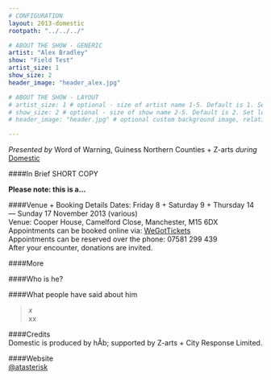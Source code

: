 ```yaml
---
# CONFIGURATION
layout: 2013-domestic
rootpath: "../../../"

# ABOUT THE SHOW - GENERIC
artist: "Alex Bradley"
show: "Field Test"
artist_size: 1
show_size: 2
header_image: "header_alex.jpg"

# ABOUT THE SHOW - LAYOUT
# artist_size: 1 # optional - size of artist name 1-5. Default is 1. Set longer names to lower values
# show_size: 2 # optional - size of show name 2-5. Default is 2. Set longer names to lower values
# header_image: "header.jpg" # optional custom background image, relative to current page

---
```

*Presented by* Word of Warning, Guiness Northern Counties + Z-arts *during* [Domestic](/current/2013-domestic/index.html)        

####In Brief
SHORT COPY
            
**Please note: this is a...**
         
####Venue + Booking Details
Dates: Friday 8 + Saturday 9 + Thursday 14 — Sunday 17 November 2013 (various)        
Venue: Cooper House, Camelford Close, Manchester, M15 6DX   
Appointments can be booked online via: [WeGotTickets](http://www.wegottickets.com/wordofwarning)     
Appointments can be reserved over the phone: 07581 299 439        
After your encounter, donations are invited.               
                
####More      
          
        
####Who is he?    
     
              
####What people have said about him       
>*x*<br> xx        
>          
                     
####Credits        
Domestic is produced by hÅb; supported by Z-arts + City Response Limited.             
         
####Website        
[@atasterisk](http://twitter.com/atasterisk)
